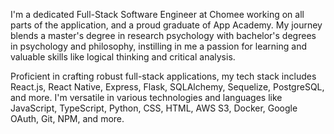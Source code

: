 I'm a dedicated Full-Stack Software Engineer at Chomee working on all parts of the application, and a proud graduate of App Academy. My journey blends a master's degree in research psychology with bachelor's degrees in psychology and philosophy, instilling in me a passion for learning and valuable skills like logical thinking and critical analysis.

Proficient in crafting robust full-stack applications, my tech stack includes React.js, React Native, Express, Flask, SQLAlchemy, Sequelize, PostgreSQL, and more. I'm versatile in various technologies and languages like JavaScript, TypeScript, Python, CSS, HTML, AWS S3, Docker, Google OAuth, Git, NPM, and more.